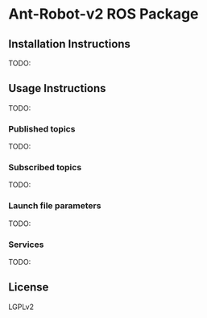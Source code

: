 # Ant-Robot-v2 ROS Package
## Installation Instructions
TODO:
## Usage Instructions
TODO:
### Published topics
TODO:
### Subscribed topics
TODO:
### Launch file parameters
TODO:
### Services
TODO:
## License
LGPLv2


